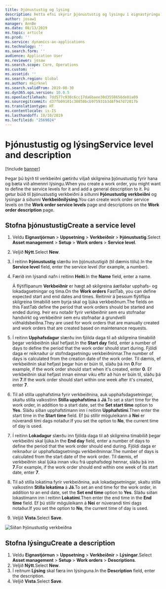 ```yaml
---
title: Þjónustustig og lýsing
description: Þetta efni skýrir þjónustustig og lýsingu í eignastýringu.
author: josaw1
manager: AnnBe
ms.date: 08/13/2019
ms.topic: article
ms.prod: ''
ms.service: dynamics-ax-applications
ms.technology: ''
ms.search.form: ''
audience: Application User
ms.reviewer: josaw
ms.search.scope: Core, Operations
ms.custom: ''
ms.assetid: ''
ms.search.region: Global
ms.author: mkirknel
ms.search.validFrom: 2019-08-30
ms.dyn365.ops.version: 10.0.5
ms.openlocfilehash: 7dd577c930c6cc17da6baee30d3558656de01a09
ms.sourcegitcommit: d37fb09101c30858bcb975931b3d8f947d72017b
ms.translationtype: HT
ms.contentlocale: is-IS
ms.lasthandoff: 10/10/2019
ms.locfileid: "2569824"
---
```

# <a name="service-level-and-description"></a><span data-ttu-id="fc075-103">Þjónustustig og lýsing</span><span class="sxs-lookup"><span data-stu-id="fc075-103">Service level and description</span></span>

[!include [banner](../../includes/banner.md)]

 

<span data-ttu-id="fc075-104">Þegar þú býrð til verkbeiðni gætirðu viljað skilgreina þjónustustig fyrir hana og bæta við almennri lýsingu.</span><span class="sxs-lookup"><span data-stu-id="fc075-104">When you create a work order, you might want to define the service levels for it and add a general description to it.</span></span> <span data-ttu-id="fc075-105">Þú getur búið til þjónustustig verkbeiðni á síðunni **Þjónustustig verkbeiðni** og lýsingar á síðunni **Verkbeiðnilýsing**.</span><span class="sxs-lookup"><span data-stu-id="fc075-105">You can create work order service levels on the **Work order service levels** page and descriptions on the **Work order description** page.</span></span>

## <a name="create-a-service-level"></a><span data-ttu-id="fc075-106">Stofna þjónustustig</span><span class="sxs-lookup"><span data-stu-id="fc075-106">Create a service level</span></span>

1. <span data-ttu-id="fc075-107">Veldu **Eignastjórnun** \> **Uppsetning** \> **Verkbeiðnir** \> **Þjónustustig**.</span><span class="sxs-lookup"><span data-stu-id="fc075-107">Select **Asset management** \> **Setup** \> **Work orders** \> **Service level**.</span></span>
2. <span data-ttu-id="fc075-108">Veljið **Nýtt**.</span><span class="sxs-lookup"><span data-stu-id="fc075-108">Select **New**.</span></span>
3. <span data-ttu-id="fc075-109">Í reitinn **Þjónustustig** slærðu inn þjónustustigið (til dæmis tölu).</span><span class="sxs-lookup"><span data-stu-id="fc075-109">In the **Service level** field, enter the service level (for example, a number).</span></span>
4. <span data-ttu-id="fc075-110">Færið inn lýsandi nafn í reitinn **Heiti**.</span><span class="sxs-lookup"><span data-stu-id="fc075-110">In the **Name** field, enter a name.</span></span>

    <span data-ttu-id="fc075-111">Á flýtiflipanum **Verkbeiðnir** er hægt að skilgreina áætlaðar upphafs- og lokadagsetningar og tíma.</span><span class="sxs-lookup"><span data-stu-id="fc075-111">On the **Work orders** FastTab, you can define expected start and end dates and times.</span></span> <span data-ttu-id="fc075-112">Reitirnir á þessum flýtiflipa skilgreina tímabilið sem byrja skal og ljúka verkbeiðnum.</span><span class="sxs-lookup"><span data-stu-id="fc075-112">The fields on this FastTab define the period that work orders should be started and ended during.</span></span> <span data-ttu-id="fc075-113">Þeir eru notaðir fyrir verkbeiðnir sem eru stofnaðar handvirkt og verkbeiðnir sem eru stofnaðar á grundvelli viðhaldsbeiðna.</span><span class="sxs-lookup"><span data-stu-id="fc075-113">They are used for work orders that are manually created and work orders that are created based on maintenance requests.</span></span> 

5. <span data-ttu-id="fc075-114">Í reitinn **Upphafsdagur** slærðu inn fjölda daga til að skilgreina tímabilið þegar verkbeiðnin skal hefjast.</span><span class="sxs-lookup"><span data-stu-id="fc075-114">In the **Start day** field, enter a number of days to define the period that the work order should start during.</span></span> <span data-ttu-id="fc075-115">Fjöldi daga er reiknaður úr stofndagsetningu verkbeiðninnar.</span><span class="sxs-lookup"><span data-stu-id="fc075-115">The number of days is calculated from the creation date of the work order.</span></span> <span data-ttu-id="fc075-116">Til dæmis, ef verkbeiðnin skal hefjast þegar hún er búin til, sláðu þá inn **0**.</span><span class="sxs-lookup"><span data-stu-id="fc075-116">For example, if the work order should start when it's created, enter **0**.</span></span> <span data-ttu-id="fc075-117">Ef verkbeiðnin skal hefjast innan einnar viku eftir að hún er búin til, sláðu þá inn **7**.</span><span class="sxs-lookup"><span data-stu-id="fc075-117">If the work order should start within one week after it's created, enter **7**.</span></span>
6. <span data-ttu-id="fc075-118">Til að stilla upphafstíma fyrir verkbeiðnina, auk upphafsdagsetningar, skaltu stilla valkostinn **Stilla upphafstíma** á **Já**.</span><span class="sxs-lookup"><span data-stu-id="fc075-118">To set a start time for the work order, in addition to a start date, set the **Set start time** option to **Yes**.</span></span> <span data-ttu-id="fc075-119">Sláðu síðan upphafstímann inn í reitinn **Upphafstími**.</span><span class="sxs-lookup"><span data-stu-id="fc075-119">Then enter the start time in the **Start time** field.</span></span> <span data-ttu-id="fc075-120">Ef þú stillir möguleikann á **Nei** er núverandi tími dags notaður.</span><span class="sxs-lookup"><span data-stu-id="fc075-120">If you set the option to **No**, the current time of day is used.</span></span>
7. <span data-ttu-id="fc075-121">Í reitinn **Lokadagur** slærðu inn fjölda daga til að skilgreina tímabilið þegar verkbeiðni skal ljúka.</span><span class="sxs-lookup"><span data-stu-id="fc075-121">In the **End day** field, enter a number of days to define the period that the work order should end during.</span></span> <span data-ttu-id="fc075-122">Fjöldi daga er reiknaður úr upphafsdagsetningu verkbeiðninnar.</span><span class="sxs-lookup"><span data-stu-id="fc075-122">The number of days is calculated from the start date of the work order.</span></span> <span data-ttu-id="fc075-123">Til dæmis, ef verkbeiðnin skal ljúka innan viku frá upphafsdegi hennar, sláðu þá inn **7**.</span><span class="sxs-lookup"><span data-stu-id="fc075-123">For example, if the work order should end within one week of its start date, enter **7**.</span></span>
8. <span data-ttu-id="fc075-124">Til að stilla lokatíma fyrir verkbeiðnina, auk lokadagsetningar, skaltu stilla valkostinn **Stilla lokatíma** á **Já**.</span><span class="sxs-lookup"><span data-stu-id="fc075-124">To set an end time for the work order, in addition to an end date, set the **Set end time** option to **Yes**.</span></span> <span data-ttu-id="fc075-125">Sláðu síðan lokastímann inn í reitinn **Lokatími**.</span><span class="sxs-lookup"><span data-stu-id="fc075-125">Then enter the end time in the **End time** field.</span></span> <span data-ttu-id="fc075-126">Ef þú stillir möguleikann á **Nei** er núverandi tími dags notaður.</span><span class="sxs-lookup"><span data-stu-id="fc075-126">If you set the option to **No**, the current time of day is used.</span></span>
9. <span data-ttu-id="fc075-127">Veljið **Vista**.</span><span class="sxs-lookup"><span data-stu-id="fc075-127">Select **Save**.</span></span>

![Síðan Þjónustustig verkbeiðna](media/19-setup-for-work-orders.png)

## <a name="create-a-description"></a><span data-ttu-id="fc075-129">Stofna lýsingu</span><span class="sxs-lookup"><span data-stu-id="fc075-129">Create a description</span></span>

1. <span data-ttu-id="fc075-130">Veldu **Eignastjórnun** \> **Uppsetning** \> **Verkbeiðnir** \> **Lýsingar**.</span><span class="sxs-lookup"><span data-stu-id="fc075-130">Select **Asset management** \> **Setup** \> **Work orders** \> **Descriptions**.</span></span>
2. <span data-ttu-id="fc075-131">Veljið **Nýtt**.</span><span class="sxs-lookup"><span data-stu-id="fc075-131">Select **New**.</span></span>
3. <span data-ttu-id="fc075-132">Í reitnum **Lýsing** skal færa inn lýsinguna.</span><span class="sxs-lookup"><span data-stu-id="fc075-132">In the **Description** field, enter the description.</span></span>
4. <span data-ttu-id="fc075-133">Veljið **Vista**.</span><span class="sxs-lookup"><span data-stu-id="fc075-133">Select **Save**.</span></span>
